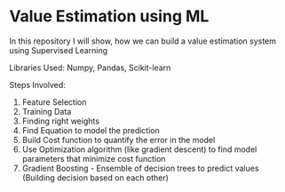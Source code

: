 # Value Estimation using ML

In this repository I will show, how we can build a value estimation system using Supervised Learning

Libraries Used: Numpy, Pandas, Scikit-learn

Steps Involved:
1. Feature Selection 
2. Training Data
3. Finding right weights
4. Find Equation to model the prediction
5. Build Cost function to quantify the error in the model
6. Use Optimization algorithm (like gradient descent) to find model parameters that minimize cost function 
7. Gradient Boosting - Ensemble of decision trees to predict values (Building decision based on each other)
